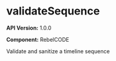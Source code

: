 # validateSequence

**API Version:** 1.0.0

**Component:** RebelCODE

Validate and sanitize a timeline sequence

